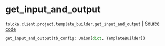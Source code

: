 # get_input_and_output
`toloka.client.project.template_builder.get_input_and_output` | [Source code](https://github.com/Toloka/toloka-kit/blob/v0.1.24/src/client/project/template_builder.py#L227)

```python
get_input_and_output(tb_config: Union[dict, TemplateBuilder])
```

